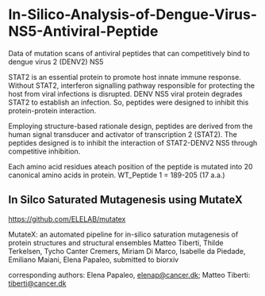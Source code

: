 # In-Silico-Analysis-of-Dengue-Virus-NS5-Antiviral-Peptide
Data of mutation scans of antiviral peptides that can competitively bind to dengue virus 2 (DENV2) NS5

STAT2 is an essential protein to promote host innate immune response. Without STAT2, interferon signalling pathway responsible for protecting the host from viral infections is disrupted. DENV NS5 viral protein degrades STAT2 to establish an infection. So, peptides were designed to inhibit this protein-protein interaction.

Employing structure-based rationale design, peptides are derived from the human signal transducer and activator of transcription 2 (STAT2). The peptides designed is to inhibit the interaction of STAT2-DENV2 NS5 through competitive inhibition. 

Each amino acid residues ateach position of the peptide is mutated into 20 canonical amino acids in protein. 
WT_Peptide 1 = 189-205 (17 a.a.)

## In Silco Saturated Mutagenesis using MutateX 
https://github.com/ELELAB/mutatex

MutateX: an automated pipeline for in-silico saturation mutagenesis of protein structures and structural ensembles Matteo Tiberti, Thilde Terkelsen, Tycho Canter Cremers, Miriam Di Marco, Isabelle da Piedade, Emiliano Maiani, Elena Papaleo, submitted to biorxiv

corresponding authors: Elena Papaleo, elenap@cancer.dk; Matteo Tiberti: tiberti@cancer.dk
